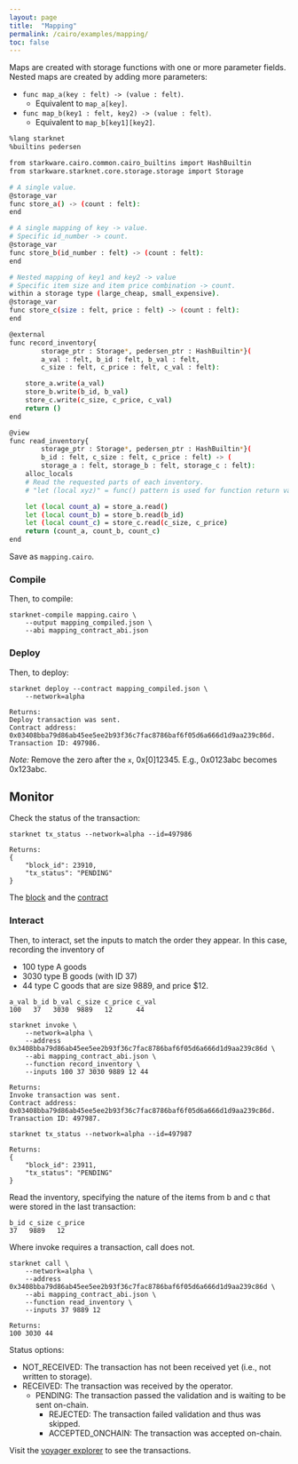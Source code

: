 ```yaml
---
layout: page
title:  "Mapping"
permalink: /cairo/examples/mapping/
toc: false
---
```


Maps are created with storage functions with one or more parameter fields.
Nested maps are created by adding more parameters:

- `func map_a(key : felt) -> (value : felt)`.
    - Equivalent to  `map_a[key]`.
- `func map_b(key1 : felt, key2) -> (value : felt)`.
    - Equivalent to `map_b[key1][key2]`.


```sh
%lang starknet
%builtins pedersen

from starkware.cairo.common.cairo_builtins import HashBuiltin
from starkware.starknet.core.storage.storage import Storage

# A single value.
@storage_var
func store_a() -> (count : felt):
end

# A single mapping of key -> value.
# Specific id_number -> count.
@storage_var
func store_b(id_number : felt) -> (count : felt):
end

# Nested mapping of key1 and key2 -> value
# Specific item size and item price combination -> count.
within a storage type (large_cheap, small_expensive).
@storage_var
func store_c(size : felt, price : felt) -> (count : felt):
end

@external
func record_inventory{
        storage_ptr : Storage*, pedersen_ptr : HashBuiltin*}(
        a_val : felt, b_id : felt, b_val : felt,
        c_size : felt, c_price : felt, c_val : felt):

    store_a.write(a_val)
    store_b.write(b_id, b_val)
    store_c.write(c_size, c_price, c_val)
    return ()
end

@view
func read_inventory{
        storage_ptr : Storage*, pedersen_ptr : HashBuiltin*}(
        b_id : felt, c_size : felt, c_price : felt) -> (
        storage_a : felt, storage_b : felt, storage_c : felt):
    alloc_locals
    # Read the requested parts of each inventory.
    # "let (local xyz)" = func() pattern is used for function return values.

    let (local count_a) = store_a.read()
    let (local count_b) = store_b.read(b_id)
    let (local count_c) = store_c.read(c_size, c_price)
    return (count_a, count_b, count_c)
end

```
Save as `mapping.cairo`.

### Compile

Then, to compile:
```
starknet-compile mapping.cairo \
    --output mapping_compiled.json \
    --abi mapping_contract_abi.json
```
### Deploy

Then, to deploy:
```
starknet deploy --contract mapping_compiled.json \
    --network=alpha

Returns:
Deploy transaction was sent.
Contract address: 0x03408bba79d86ab45ee5ee2b93f36c7fac8786baf6f05d6a666d1d9aa239c86d.
Transaction ID: 497986.
```

*Note:* Remove the zero after the `x`, 0x[0]12345. E.g., 0x0123abc becomes 0x123abc.

## Monitor

Check the status of the transaction:

```
starknet tx_status --network=alpha --id=497986

Returns:
{
    "block_id": 23910,
    "tx_status": "PENDING"
}
```
The [block](https://voyager.online/block/23910) and the
[contract](https://voyager.online/contract/0x3408bba79d86ab45ee5ee2b93f36c7fac8786baf6f05d6a666d1d9aa239c86d#state)

### Interact

Then, to interact, set the inputs to match the order they appear. In this case,
recording the inventory of

- 100 type A goods
- 3030 type B goods (with ID 37)
- 44 type C goods that are size 9889, and price $12.

```
a_val b_id b_val c_size c_price c_val
100   37   3030  9889   12      44
```

```
starknet invoke \
    --network=alpha \
    --address 0x3408bba79d86ab45ee5ee2b93f36c7fac8786baf6f05d6a666d1d9aa239c86d \
    --abi mapping_contract_abi.json \
    --function record_inventory \
    --inputs 100 37 3030 9889 12 44

Returns:
Invoke transaction was sent.
Contract address: 0x03408bba79d86ab45ee5ee2b93f36c7fac8786baf6f05d6a666d1d9aa239c86d.
Transaction ID: 497987.
```

```
starknet tx_status --network=alpha --id=497987

Returns:
{
    "block_id": 23911,
    "tx_status": "PENDING"
}
```
Read the inventory, specifying the nature of the items from b and c that
were stored in the last transaction:
```
b_id c_size c_price
37   9889   12
```
Where invoke requires a transaction, call does not.
```
starknet call \
    --network=alpha \
    --address 0x3408bba79d86ab45ee5ee2b93f36c7fac8786baf6f05d6a666d1d9aa239c86d \
    --abi mapping_contract_abi.json \
    --function read_inventory \
    --inputs 37 9889 12

Returns:
100 3030 44
```

Status options:

- NOT_RECEIVED: The transaction has not been received yet (i.e., not written to storage).
- RECEIVED: The transaction was received by the operator.
    - PENDING: The transaction passed the validation and is waiting to be sent on-chain.
        - REJECTED: The transaction failed validation and thus was skipped.
        - ACCEPTED_ONCHAIN: The transaction was accepted on-chain.


Visit the [voyager explorer](https://voyager.online/) to see the transactions.
